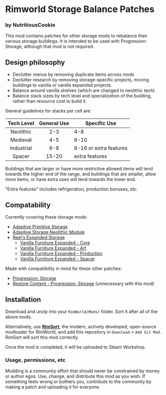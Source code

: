 # Rimworld Storage Balance Patches
### by NutritiousCookie

This mod contains patches for other storage mods to rebalance their various storage buildings. It is intended to be used with Progression: Storage, although that mod is not required.

## Design philosophy

- Declutter menus by removing duplicate items across mods
- Declutter research by removing storage-specific projects, moving buildings to vanilla or vanilla expanded projects.
- Balance around vanilla shelves (which are changed to neolithic tech)
- Balance stack sizes by tech level and specialization of the building, rather than resource cost to build it.

General guidelines for stacks per cell are:

| Tech Level | General Use | Specific Use           |
|:----------:|:-----------:|------------------------|
| Neolithic  | 2-3         | 4-8                    |
| Medieval   | 4-5         | 6-10                   |
| Industrial | 6-8         | 8-16 or extra features |
| Spacer     | 15-20       | extra features         |

Buildings that are larger or have more restrictive allowed items will tend towards the higher end of the range, and buildings that are smaller, allow more items, or have extra uses will tend towards the lower end.

"Extra features" includes refrigeration, production bonuses, etc.

## Compatability

Currently covering these storage mods:
- [Adaptive Primitive Storage](https://steamcommunity.com/sharedfiles/filedetails/?id=3400037215)
- [Adaptive Storage Neolithic Module](https://steamcommunity.com/sharedfiles/filedetails/?id=3033901895)
- [Reel's Expanded Storage](https://steamcommunity.com/sharedfiles/filedetails/?id=3237638097)
  - [Vanilla Furniture Expanded - Core](https://steamcommunity.com/sharedfiles/filedetails/?id=1718190143)
  - [Vanilla Furniture Expanded - Art](https://steamcommunity.com/sharedfiles/filedetails/?id=1968134023)
  - [Vanilla Furniture Expanded - Production](https://steamcommunity.com/sharedfiles/filedetails/?id=1880253632)
  - [Vanilla Furniture Expanded - Spacer](https://steamcommunity.com/sharedfiles/filedetails/?id=2028381079)

Made with compatibility in mind for these other patches:
- [Progression: Storage](https://steamcommunity.com/sharedfiles/filedetails/?id=3292746186)
- [Restore Content - Progression: Storage](https://steamcommunity.com/sharedfiles/filedetails/?id=3417113151) (unnecessary with this mod)

## Installation

Download and unzip into your `RimWorld/Mods/` folder. Sort it after all of the above mods.

Alternatively, use **[RimSort](https://github.com/RimSort/RimSort)**, the modern, actively developed, open-source modloader for RimWorld, and add this repository in `Download` > `Add Git Mod`. RimSort will sort this mod correctly.

Once the mod is completed, it will be uploaded to Steam Workshop.

### Usage, permissions, etc

Modding is a community effort that should never be constrained by money or author egos. Use, change, and distribute this mod as you wish. If something feels wrong or bothers you, contribute to the community by making a patch and uploading it for everyone.